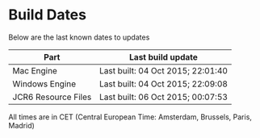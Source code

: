 # Build Dates

Below are the last known dates to updates

Part | Last build update
-----|-----
Mac Engine | Last built: 04 Oct 2015; 22:01:40
Windows Engine | Last built: 04 Oct 2015; 22:09:08
JCR6 Resource Files | Last built: 06 Oct 2015; 00:07:53
All times are in CET (Central European Time: Amsterdam, Brussels, Paris, Madrid)



